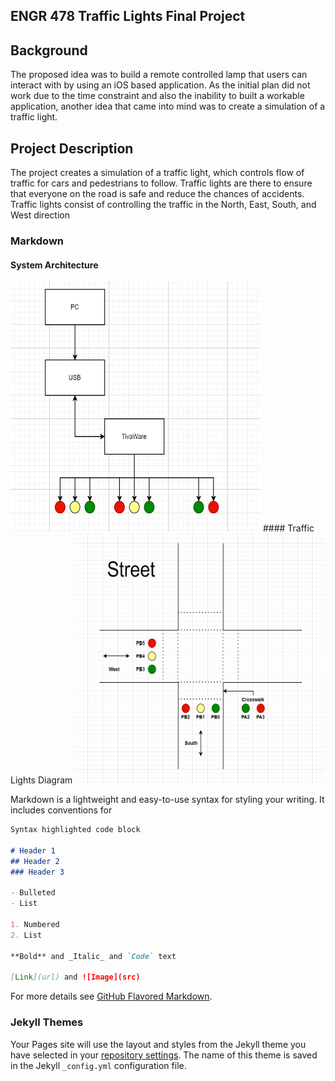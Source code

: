 ## ENGR 478 Traffic Lights Final Project

## Background
The proposed idea was to build a remote controlled lamp that users can interact with by using an iOS based application. As the initial plan did not work due to the time constraint and also the inability to built a workable application, another idea that came into mind was to create a simulation of a traffic light. 

## Project Description
The project creates a simulation of a traffic light, which controls flow of traffic for cars and pedestrians to follow. Traffic lights are there to ensure that everyone on the road is safe and reduce the chances of accidents. Traffic lights consist of controlling the traffic in the North, East, South, and West direction

### Markdown
#### System Architecture
<img src="images/TrafficLights_SystemArchitecture.PNG" width="400" height="400">
#### Traffic Lights Diagram
<img src="images/TrafficLights_Diagram.PNG" width="400" height="400">

Markdown is a lightweight and easy-to-use syntax for styling your writing. It includes conventions for

```markdown
Syntax highlighted code block

# Header 1
## Header 2
### Header 3

- Bulleted
- List

1. Numbered
2. List

**Bold** and _Italic_ and `Code` text

[Link](url) and ![Image](src)
```

For more details see [GitHub Flavored Markdown](https://guides.github.com/features/mastering-markdown/).

### Jekyll Themes

Your Pages site will use the layout and styles from the Jekyll theme you have selected in your [repository settings](https://github.com/edmundzano/ENGR478_TrafficLight/settings). The name of this theme is saved in the Jekyll `_config.yml` configuration file.
